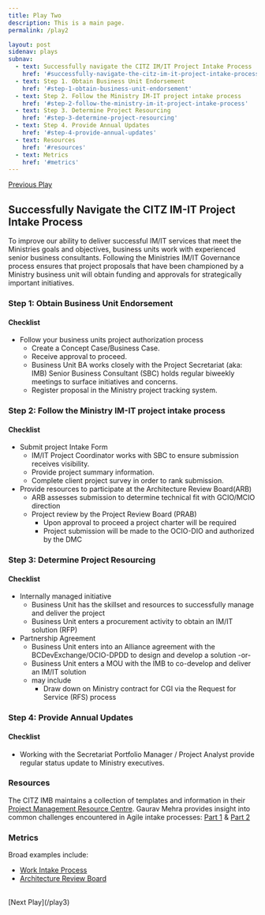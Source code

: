 ```yaml
---
title: Play Two
description: This is a main page.
permalink: /play2

layout: post
sidenav: plays
subnav: 
  - text: Successfully navigate the CITZ IM/IT Project Intake Process
    href: '#successfully-navigate-the-citz-im-it-project-intake-process'
  - text: Step 1. Obtain Business Unit Endorsement
    href: '#step-1-obtain-business-unit-endorsement'
  - text: Step 2. Follow the Ministry IM-IT project intake process
    href: '#step-2-follow-the-ministry-im-it-project-intake-process'
  - text: Step 3. Determine Project Resourcing
    href: '#step-3-determine-project-resourcing'
  - text: Step 4. Provide Annual Updates
    href: '#step-4-provide-annual-updates'
  - text: Resources
    href: '#resources'
  - text: Metrics
    href: '#metrics'
---
```

[Previous Play](/play1)                

## Successfully Navigate the CITZ IM-IT Project Intake Process
To improve our ability to deliver successful IM/IT services that meet the Ministries goals and objectives, business units work with experienced senior business consultants. Following the Ministries IM/IT Governance process ensures that project proposals that have been championed by a Ministry business unit will obtain funding and approvals for strategically important initiatives.

### Step 1: Obtain Business Unit Endorsement
#### Checklist
- Follow your business units project authorization process
    - Create a Concept Case/Business Case.
    - Receive approval to proceed.
    - Business Unit BA works closely with the Project Secretariat (aka: IMB) Senior Business Consultant (SBC) holds regular biweekly meetings to surface initiatives and concerns.
    - Register proposal in the Ministry project tracking system.

### Step 2: Follow the Ministry IM-IT project intake process
#### Checklist
- Submit project Intake Form
    - IM/IT Project Coordinator works with SBC to ensure submission receives visibility.
    - Provide project summary information.
    - Complete client project survey in order to rank submission.
- Provide resources to participate at the Architecture Review Board(ARB)
    - ARB assesses submission to determine technical fit with GCIO/MCIO direction
    - Project review by the Project Review Board (PRAB) 
        - Upon approval to proceed a project charter will be required 
        - Project submission will be made to the OCIO-DIO and authorized by the DMC

### Step 3: Determine Project Resourcing
#### Checklist
- Internally managed initiative 
    - Business Unit has the skillset and resources to successfully manage and deliver the project 
    - Business Unit enters a procurement activity to obtain an IM/IT solution (RFP)
- Partnership Agreement
    - Business Unit enters into an Alliance agreement with the BCDevExchange/OCIO-DPDD to design and develop a solution -or-
    - Business Unit enters a MOU with the IMB to co-develop and deliver an IM/IT solution 
    - may include
        - Draw down on Ministry contract for CGI via the Request for Service (RFS) process

### Step 4: Provide Annual Updates
#### Checklist
- Working with the Secretariat Portfolio Manager / Project Analyst provide regular status update to  Ministry executives.

### Resources
The CITZ IMB maintains a collection of templates and information in their [Project Management Resource Centre](https://intranet.gov.bc.ca/thehub/tools-and-resources/project-management-resource-centre). Gaurav Mehra provides insight into common challenges encountered in Agile intake processes: [Part 1](https://www.linkedin.com/pulse/agile-project-intake-challenges-learnings-best-practices-gaurav-mehra?articleId=6418711210946101248) & [Part 2](https://www.linkedin.com/pulse/introduction-agile-project-intake-challenges-learnings-gaurav-mehra)

### Metrics
Broad examples include:
- [Work Intake Process](https://acuityppm.com/ppm-101-successful-work-intake-process/)  
- [Architecture Review Board](https://cio.ubc.ca/it-governance/governance-body-responsibilities/architecture-review-board)


<br/>
[Next Play](/play3)
